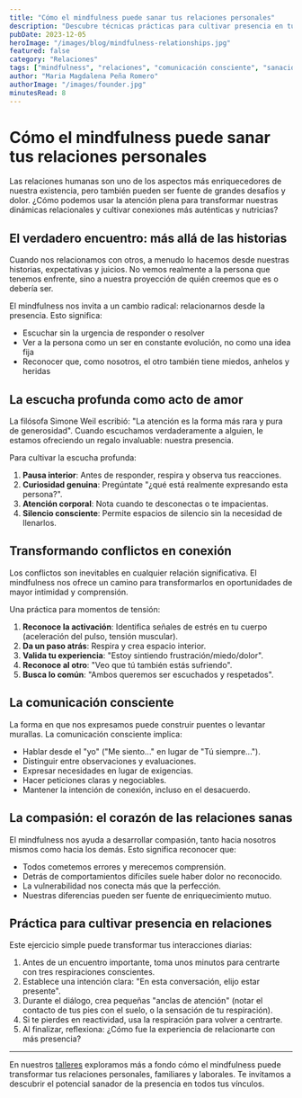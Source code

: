 ```yaml
---
title: "Cómo el mindfulness puede sanar tus relaciones personales"
description: "Descubre técnicas prácticas para cultivar presencia en tus relaciones y transformar los conflictos en oportunidades de conexión profunda."
pubDate: 2023-12-05
heroImage: "/images/blog/mindfulness-relationships.jpg"
featured: false
category: "Relaciones"
tags: ["mindfulness", "relaciones", "comunicación consciente", "sanación"]
author: "Maria Magdalena Peña Romero"
authorImage: "/images/founder.jpg"
minutesRead: 8
---
```


# Cómo el mindfulness puede sanar tus relaciones personales

Las relaciones humanas son uno de los aspectos más enriquecedores de nuestra existencia, pero también pueden ser fuente de grandes desafíos y dolor. ¿Cómo podemos usar la atención plena para transformar nuestras dinámicas relacionales y cultivar conexiones más auténticas y nutricias?

## El verdadero encuentro: más allá de las historias

Cuando nos relacionamos con otros, a menudo lo hacemos desde nuestras historias, expectativas y juicios. No vemos realmente a la persona que tenemos enfrente, sino a nuestra proyección de quién creemos que es o debería ser.

El mindfulness nos invita a un cambio radical: relacionarnos desde la presencia. Esto significa:

- Escuchar sin la urgencia de responder o resolver
- Ver a la persona como un ser en constante evolución, no como una idea fija
- Reconocer que, como nosotros, el otro también tiene miedos, anhelos y heridas

## La escucha profunda como acto de amor

La filósofa Simone Weil escribió: "La atención es la forma más rara y pura de generosidad". Cuando escuchamos verdaderamente a alguien, le estamos ofreciendo un regalo invaluable: nuestra presencia.

Para cultivar la escucha profunda:

1. **Pausa interior**: Antes de responder, respira y observa tus reacciones.
2. **Curiosidad genuina**: Pregúntate "¿qué está realmente expresando esta persona?".
3. **Atención corporal**: Nota cuando te desconectas o te impacientas.
4. **Silencio consciente**: Permite espacios de silencio sin la necesidad de llenarlos.

## Transformando conflictos en conexión

Los conflictos son inevitables en cualquier relación significativa. El mindfulness nos ofrece un camino para transformarlos en oportunidades de mayor intimidad y comprensión.

Una práctica para momentos de tensión:

1. **Reconoce la activación**: Identifica señales de estrés en tu cuerpo (aceleración del pulso, tensión muscular).
2. **Da un paso atrás**: Respira y crea espacio interior.
3. **Valida tu experiencia**: "Estoy sintiendo frustración/miedo/dolor".
4. **Reconoce al otro**: "Veo que tú también estás sufriendo".
5. **Busca lo común**: "Ambos queremos ser escuchados y respetados".

## La comunicación consciente

La forma en que nos expresamos puede construir puentes o levantar murallas. La comunicación consciente implica:

- Hablar desde el "yo" ("Me siento..." en lugar de "Tú siempre...").
- Distinguir entre observaciones y evaluaciones.
- Expresar necesidades en lugar de exigencias.
- Hacer peticiones claras y negociables.
- Mantener la intención de conexión, incluso en el desacuerdo.

## La compasión: el corazón de las relaciones sanas

El mindfulness nos ayuda a desarrollar compasión, tanto hacia nosotros mismos como hacia los demás. Esto significa reconocer que:

- Todos cometemos errores y merecemos comprensión.
- Detrás de comportamientos difíciles suele haber dolor no reconocido.
- La vulnerabilidad nos conecta más que la perfección.
- Nuestras diferencias pueden ser fuente de enriquecimiento mutuo.

## Práctica para cultivar presencia en relaciones

Este ejercicio simple puede transformar tus interacciones diarias:

1. Antes de un encuentro importante, toma unos minutos para centrarte con tres respiraciones conscientes.
2. Establece una intención clara: "En esta conversación, elijo estar presente".
3. Durante el diálogo, crea pequeñas "anclas de atención" (notar el contacto de tus pies con el suelo, o la sensación de tu respiración).
4. Si te pierdes en reactividad, usa la respiración para volver a centrarte.
5. Al finalizar, reflexiona: ¿Cómo fue la experiencia de relacionarte con más presencia?

---

En nuestros [talleres](/servicios#talleres) exploramos más a fondo cómo el mindfulness puede transformar tus relaciones personales, familiares y laborales. Te invitamos a descubrir el potencial sanador de la presencia en todos tus vínculos.